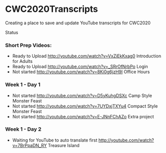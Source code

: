 # CWC2020Transcripts
Creating a place to save and update YouTube transcripts for CWC2020

Status
### Short Prep Videos:
 - Ready to Upload  http://youtube.com/watch?v=VxZiEkKxag0 Introduction for Adults
 - Ready to Upload  http://youtube.com/watch?v=_SRrOfNrbPo Login
 - Not started  http://youtube.com/watch?v=8Ki0g6jzH9I Office Hours
### Week 1 - Day 1
 - Not started  http://youtube.com/watch?v=D5yKuhgDSXc Camp Style Monster Feast
 - Not started  http://youtube.com/watch?v=7UYDxjTXYu4 Compact Style Monster Feast
 - Not started  http://youtube.com/watch?v=E-JNnFChAZo Extra project 
### Week 1 - Day 2
 - Waiting for YouTube to auto translate first  http://youtube.com/watch?v=7BrPpaDN_RY Treasure Island
